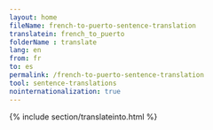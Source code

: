 ```yaml
---
layout: home
fileName: french-to-puerto-sentence-translation
translatein: french_to_puerto
folderName : translate
lang: en
from: fr
to: es
permalink: /french-to-puerto-sentence-translation
tool: sentence-translations
nointernationalization: true
---
```

{% include section/translateinto.html %}
